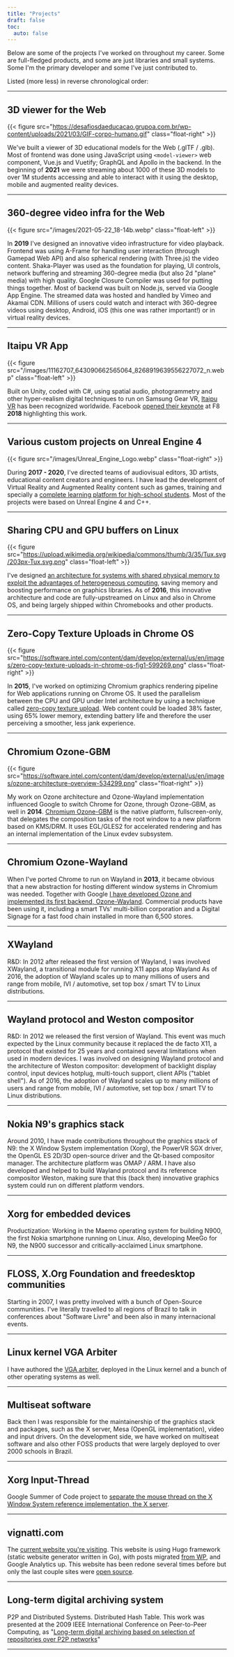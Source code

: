 ```yaml
---
title: "Projects"
draft: false
toc:
  auto: false
---
```


Below are some of the projects I've worked on throughout my career. Some are full-fledged products, and some are just libraries and small systems. Some I'm the primary developer and some I've just contributed to.

Listed (more less) in reverse chronological order:

<!--

## Content authoring tool and auth tracking mechanism

Content authoring tool for 3D objects and 360-degree videos. Mesh compression using Draco on client-side for 3D models. Authentication mechanism for content sharing. License system for tracking.
Technology: Vue.js. Vuetify. Node.js, MongoDB, Elastic Search.
-->

---

## 3D viewer for the Web

{{< figure src="https://desafiosdaeducacao.grupoa.com.br/wp-content/uploads/2021/03/GIF-corpo-humano.gif" class="float-right" >}}

We've built a viewer of 3D educational models for the Web (.glTF / .glb). Most of frontend was done using JavaScript using `<model-viewer>` web component, Vue.js and Vuetify; GraphQL and Apollo in the backend. In the beginning of **2021** we were streaming about 1000 of these 3D models to over 1M students accessing and able to interact with it using the desktop, mobile and augmented reality devices.

---

## 360-degree video infra for the Web

{{< figure src="/images/2021-05-22_18-14b.webp" class="float-left" >}}

In **2019** I've designed an innovative video infrastructure for video playback. Frontend was using A-Frame for handling user interaction (through Gamepad Web API) and also spherical rendering (with Three.js) the video content. Shaka-Player was used as the foundation for playing, UI controls, network buffering and streaming 360-degree media (but also 2d "plane" media) with high quality. Google Closure Compiler was used for putting things together. Most of backend was built on Node.js, served via Google App Engine. The streamed data was hosted and handled by Vimeo and Akamai CDN. Millions of users could watch and interact with 360-degree videos using desktop, Android, iOS (this one was rather important!) or in virtual reality devices.

---

## Itaipu VR App

{{< figure src="/images/11162707_643090662565064_8268919639556227072_n.webp" class="float-left" >}}

Built on Unity, coded with C#, using spatial audio, photogrammetry and other hyper-realism digital techniques to run on Samsung Gear VR, [Itaipu VR](https://www.youtube.com/watch?v=xG9od30Lwmg) has been recognized worldwide. Facebook [opened their keynote](https://youtu.be/6WuzK1xKMR8) at F8 **2018** highlighting this work.

---

## Various custom projects on Unreal Engine 4

{{< figure src="/images/Unreal_Engine_Logo.webp" class="float-right" >}}

During **2017 - 2020**, I've directed teams of audiovisual editors, 3D artists, educational content creators and engineers. I have lead the development of Virtual Reality and Augmented Reality content such as games, training and specially a [complete learning platform for high-school students](https://youtu.be/d8NU1rbFoII). Most of the projects were based on Unreal Engine 4 and C++.

---

## Sharing CPU and GPU buffers on Linux

{{< figure src="https://upload.wikimedia.org/wikipedia/commons/thumb/3/35/Tux.svg/203px-Tux.svg.png" class="float-left" >}}

I've designed [an architecture for systems with shared physical memory to exploit the advantages of heterogeneous computing](https://software.intel.com/content/www/us/en/develop/blogs/sharing-cpu-and-gpu-buffers-on-linux.html), saving memory and boosting performance on graphics libraries. As of **2016**, this innovative architecture and code are fully-upstreamed on Linux and also in Chrome OS, and being largely shipped within Chromebooks and other products.

---

## Zero-Copy Texture Uploads in Chrome OS

{{< figure src="https://software.intel.com/content/dam/develop/external/us/en/images/zero-copy-texture-uploads-in-chrome-os-fig1-599269.png" class="float-right" >}}

In **2015**, I've worked on optimizing Chromium graphics rendering pipeline for Web applications running on Chrome OS. It used the parallelism between the CPU and GPU under Intel architecture by using a technique called [zero-copy texture upload](https://web.archive.org/web/20210616140223/https://01.org/chromium/blogs/zero-copy-texture-uploads-chrome-os). Web content could be loaded 38% faster, using 65% lower memory, extending battery life and therefore the user perceiving a smoother, less jank experience.

---

## Chromium Ozone-GBM

{{< figure src="https://software.intel.com/content/dam/develop/external/us/en/images/ozone-architecture-overview-534299.png" class="float-right" >}}

My work on Ozone architecture and Ozone-Wayland implementation influenced Google to switch Chrome for Ozone, through Ozone-GBM, as well in **2014**. [Chromium Ozone-GBM](https://software.intel.com/content/www/us/en/develop/blogs/chromium-ozone-gbm-explained.html) is the native platform, fullscreen-only, that delegates the composition tasks of the root window to a new platform based on KMS/DRM. It uses EGL/GLES2 for accelerated rendering and has an internal implementation of the Linux evdev subsystem.

---

## Chromium Ozone-Wayland

When I've ported Chrome to run on Wayland in **2013**, it became obvious that a new abstraction for hosting different window systems in Chromium was needed. Together with Google [I have developed Ozone and implemented its first backend, Ozone-Wayland](https://news.slashdot.org/story/13/10/07/2212245/chromium-to-support-wayland). Commercial products have been using it, including a smart TVs' multi-billion corporation and a Digital Signage for a fast food chain installed in more than 6,500 stores.

---

## XWayland

R&D: In 2012 after released the first version of Wayland, I was involved XWayland, a transitional module for running X11 apps atop Wayland As of 2016, the adoption of Wayland scales up to many millions of users and range from mobile, IVI / automotive, set top box / smart TV to Linux distributions.

---

## Wayland protocol and Weston compositor

R&D: In 2012 we released the first version of Wayland. This event was much expected by the Linux community because it replaced the de facto X11, a protocol that existed for 25 years and contained several limitations when used in modern devices. I was involved on designing Wayland protocol and the architecture of Weston compositor: development of backlight display control, input devices hotplug, multi-touch support, client APIs ("tablet shell"). As of 2016, the adoption of Wayland scales up to many millions of users and range from mobile, IVI / automotive, set top box / smart TV to Linux distributions.

---

## Nokia N9's graphics stack

Around 2010, I have made contributions throughout the graphics stack of N9: the X Window System implementation (Xorg), the PowerVR SGX driver, the OpenGL ES 2D/3D open-source driver and the Qt-based compositor manager. The architecture platform was OMAP / ARM. I have also developed and helped to build Wayland protocol and its reference compositor Weston, making sure that this (back then) innovative graphics system could run on different platform vendors.

---

## Xorg for embedded devices

Productization: Working in the Maemo operating system for building N900, the first Nokia smartphone running on Linux. Also, developing MeeGo for N9, the N900 successor and critically-acclaimed Linux smartphone.

---

## FLOSS, X.Org Foundation and freedesktop communities

Starting in 2007, I was pretty involved with a bunch of Open-Source communities. I've literally travelled to all regions of Brazil to talk in conferences about "Software Livre" and been also in many internacional events.

---

## Linux kernel VGA Arbiter

I have authored the [VGA arbiter](https://www.kernel.org/doc/html/latest/gpu/vgaarbiter.html), deployed in the Linux kernel and a bunch of other operating systems as well.

---

## Multiseat software

Back then I was responsible for the maintainership of the graphics stack and packages, such as the X server, Mesa (OpenGL implementation), video and input drivers. On the development side, we have worked on multiseat software and also other FOSS products that were largely deployed to over 2000 schools in Brazil.

---

## Xorg Input-Thread

Google Summer of Code project to [separate the mouse thread on the X Window System reference implementation, the X server](https://www.phoronix.com/scan.php?page=news_item&px=ODU0MQ).

---

## vignatti.com

The [current website you're visiting](https://vignatti.com). This website is using Hugo framework (static website generator written in Go), with posts migrated [from WP](https://vignatti.wordpress.com/), and Google Analytics up. This website has been redone several times before but only the last couple sites were [open source](https://github.com/tiagovignatti/my_website).

---

## Long-term digital archiving system

P2P and Distributed Systems. Distributed Hash Table. This work was presented at the 2009 IEEE International Conference on Peer-to-Peer Computing, as "[Long-term digital archiving based on selection of repositories over P2P networks](https://ieeexplore.ieee.org/document/5284519/)"

---
<!--
## Zero-knowledge proof

---
-->